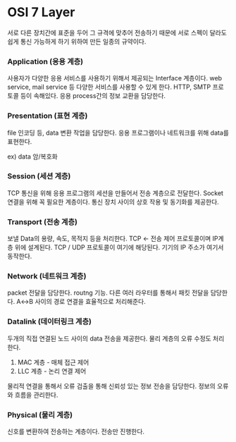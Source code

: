 

# OSI 7 Layer



서로 다른 장치간에 표준을 두어 그 규격에 맞추어 전송하기 때문에 서로 스펙이 달라도 쉽게 통신 가능하게 하기 위하여 만든 일종의 규약이다.

### Application (응용 계층)

사용자가 다양한 응용 서비스를 사용하기 위해서 제공되는 Interface 계층이다. web service, mail service 등 다양한 서비스를 사용할 수 있게 한다. HTTP, SMTP 프로토콜 등이 속해있다. 응용 process간의 정보 교환을 담당한다.

### Presentation (표현 계층)

file 인코딩 등, data 변환 작업을 담당한다. 응용 프로그램이나 네트워크를 위해 data를 표현한다.

ex) data 암/복호화

### Session (세션 계층)

TCP 통신을 위해 응용 프로그램의 세션을 만들어서 전송 계층으로 전달한다. Socket 연결을 위해 꼭 필요한 계층이다. 통신 장치 사이의 상호 작용 및 동기화를 제공한다.

### Transport (전송 계층)

보낼 Data의 용량, 속도, 목적지 등을 처리한다. TCP ← 전송 제어 프로토콜이며 IP계층 위에 설계된다. TCP / UDP 프로토콜이 여기에 해당된다. 기기의 IP 주소가 여기서 동작한다.

### Network (네트워크 계층)

packet 전달을 담당한다. routng 기능. 다른 여러 라우터를 통해서 패킷 전달을 담당한다. A↔B 사이의 경로 연결을 효율적으로 처리해준다.

### Datalink (데이터링크 계층)

두개의 직접 연결된 노드 사이의 data 전송을 제공한다. 물리 계층의 오류 수정도 처리한다.

1. MAC 계층 - 매체 접근 제어
2. LLC 계층 - 논리 연결 제어

물리적 연결을 통해서 오류 검출을 통해 신뢰성 있는 정보 전송을 담당한다. 정보의 오류와 흐름을 관리한다.

### Physical (물리 계층)

신호를 변환하여 전송하는 계층이다. 전송만 진행한다.